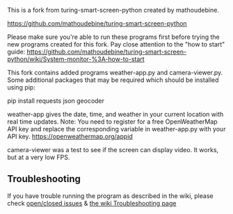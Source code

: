 This is a fork from turing-smart-screen-python created by mathoudebine.

https://github.com/mathoudebine/turing-smart-screen-python

Please make sure you're able to run these programs first before trying the new programs created for this fork.
Pay close attention to the "how to start" guide: 
https://github.com/mathoudebine/turing-smart-screen-python/wiki/System-monitor-%3A-how-to-start

This fork contains added programs weather-app.py and camera-viewer.py.
Some additional packages that may be required which should be installed using pip:

pip install requests json geocoder

weather-app gives the date, time, and weather in your current location with real time updates.
Note: You need to register for a free OpenWeatherMap API key and replace the corresponding variable in weather-app.py with your API key.
https://openweathermap.org/appid

camera-viewer was a test to see if the screen can display video.  It works, but at a very low FPS.

## Troubleshooting
If you have trouble running the program as described in the wiki, please check [open/closed issues](https://github.com/mathoudebine/turing-smart-screen-python/issues) & [the wiki Troubleshooting page](https://github.com/mathoudebine/turing-smart-screen-python/wiki/Troubleshooting)


